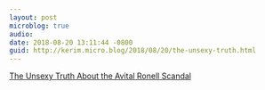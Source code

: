 ```yaml
---
layout: post
microblog: true
audio: 
date: 2018-08-20 13:11:44 -0800
guid: http://kerim.micro.blog/2018/08/20/the-unsexy-truth.html
---
```

[The Unsexy Truth About the Avital Ronell Scandal](https://www.chronicle.com/article/The-Unsexy-Truth-About-the/244314)
